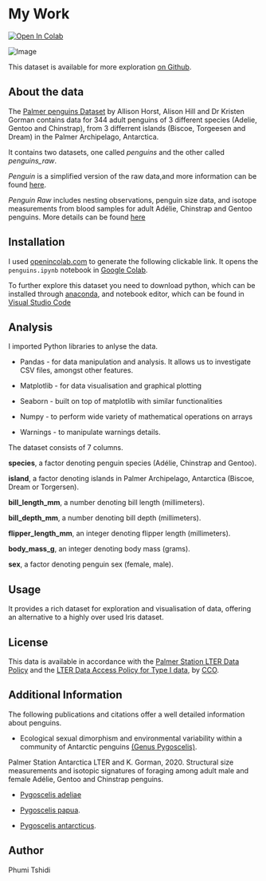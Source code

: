 # My Work

<a target="_blank" href="https://colab.research.google.com/github/PCM11/mywork/blob/main/penguins.ipynb">

  <img src="https://colab.research.google.com/assets/colab-badge.svg" alt="Open In 
Colab"/>
</a>

![Image](https://miro.medium.com/v2/resize:fit:786/format:webp/0*V1ED9g49d51KpYv9.png)

This dataset is available for more exploration [on Github](https://allisonhorst.github.io/palmerpenguins/).

## About the data

The [Palmer penguins Dataset](https://allisonhorst.github.io/palmerpenguins/) by Allison Horst, Alison Hill and Dr Kristen Gorman contains data for 344 adult penguins of 3 different species (Adelie, 
Gentoo and Chinstrap), from 3 differrent islands (Biscoe, Torgeesen and Dream) in the Palmer Archipelago, Antarctica.

It contains two datasets, one called *penguins* and the other called *penguins_raw*.

*Penguin* is a simplified version of the raw data,and more information can be found [here](https://allisonhorst.github.io/palmerpenguins/reference/penguins.html).

*Penguin Raw* includes nesting observations, penguin size data, and isotope measurements from blood samples for adult Adélie, Chinstrap and Gentoo penguins.
More details can be found [here](https://allisonhorst.github.io/palmerpenguins/reference/penguins_raw.html)

## Installation

I used [openincolab.com](https://openincolab.com/) to generate the following clickable link.
It opens the `penguins.ipynb` notebook in [Google Colab](https://colab.research.google.com/).

To further explore this dataset you need to download python, which can be installed through [anaconda](https://www.anaconda.com/download), and notebook editor, which can be found in [Visual Studio Code](https://code.visualstudio.com/)

## Analysis

 I imported Python libraries to anlyse the data.

- Pandas - for data manipulation and analysis. It allows us to investigate CSV files, amongst other features.

- Matplotlib - for data visualisation and graphical plotting

- Seaborn - built on top of matplotlib with similar functionalities

- Numpy - to perform  wide variety of mathematical operations on arrays

- Warnings - to manipulate warnings details.

The dataset consists of 7 columns.

**species**, a factor denoting penguin species (Adélie, Chinstrap and Gentoo).

**island**, a factor denoting islands in Palmer Archipelago, Antarctica (Biscoe, Dream or 
Torgersen).

**bill_length_mm**, a number denoting bill length (millimeters).

**bill_depth_mm**, a number denoting bill depth (millimeters).

**flipper_length_mm**, an integer denoting flipper length (millimeters).

**body_mass_g**, an integer denoting body mass (grams).

**sex**, a factor denoting penguin sex (female, male).

## Usage

It provides a rich dataset for exploration and visualisation of data, offering an alternative to a highly over used Iris dataset.

## License

This data is available in accordance with the [Palmer Station LTER Data Policy](https://pallter.marine.rutgers.edu/data/) and the [LTER Data Access Policy for Type I data](https://lternet.edu/data-access-policy/), by [CCO](https://creativecommons.org/public-domain/cc0/).

## Additional Information

The following publications and citations offer a well detailed information about penguins.

- Ecological sexual dimorphism and environmental variability within a community of Antarctic penguins [(Genus Pygoscelis)](https://journals.plos.org/plosone/article?id=10.1371/journal.pone.0090081).

 Palmer Station Antarctica LTER and K. Gorman, 2020. Structural size measurements and isotopic signatures of foraging among adult male and female Adélie, Gentoo and Chinstrap penguins.

- [Pygoscelis adeliae](https://portal.edirepository.org/nis/mapbrowse?packageid=knb-lter-pal.219.5)

- [Pygoscelis papua](https://portal.edirepository.org/nis/mapbrowse?scope=knb-lter-pal&identifier=220&revision=7).

- [Pygoscelis antarcticus](https://portal.edirepository.org/nis/mapbrowse?scope=knb-lter-pal&identifier=221&revision=8).

## Author

Phumi Tshidi
